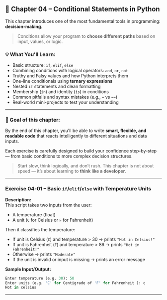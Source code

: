 ## 🧠 Chapter 04 – Conditional Statements in Python

This chapter introduces one of the most fundamental tools in programming: **decision-making**.

> Conditions allow your program to **choose different paths** based on input, values, or logic.

### 💡 What You'll Learn:

- Basic structure: `if`, `elif`, `else`
- Combining conditions with logical operators: `and`, `or`, `not`
- Truthy and Falsy values and how Python interprets them
- One-line conditionals using **ternary expressions**
- Nested `if` statements and clean formatting
- Membership (`in`) and identity (`is`) in conditions
- Common pitfalls and syntax mistakes (e.g., `=` vs `==`)
- Real-world mini-projects to test your understanding

---

### 🎯 Goal of this chapter:
By the end of this chapter, you'll be able to write **smart, flexible, and readable code** that reacts intelligently to different situations and data inputs.

Each exercise is carefully designed to build your confidence step-by-step — from basic conditions to more complex decision structures.

> Start slow, think logically, and don’t rush. This chapter is not about speed — it’s about learning to **think like a developer**.

---
### Exercise 04‑01 – Basic `if`/`elif`/`else` with Temperature Units

**Description:**  
This script takes two inputs from the user:
- A temperature (float)
- A unit (`C` for Celsius or `F` for Fahrenheit)

Then it classifies the temperature:

- If unit is Celsius (`C`) and temperature > 30 → prints `"Hot in Celsius!"`
- If unit is Fahrenheit (`F`) and temperature > 86 → prints `"Hot in Fahrenheit!"`
- Otherwise → prints `"Moderate"`
- If the unit is invalid or input is missing → prints an error message

**Sample Input/Output:**
```python
Enter temperature (e.g. 30): 50
Enter units (e.g. 'C' for Centigrade of 'F' for Fahrenheit ): c
Hot in celsius
```
---
